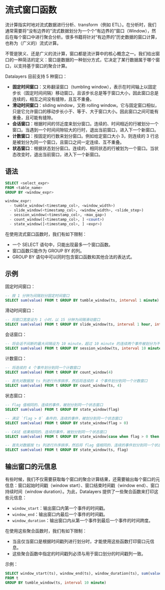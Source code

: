 # 流式窗口函数

流计算指实时地对流式数据进行分析、transform（例如 ETL）。在分析时，我们通常需要将“没有边界的”流式数据划分为一个个“有边界的”窗口（Window），然后在每个窗口中进行聚合分析。很多书籍将针对“有边界的”历史数据的窗口计算，也称为（广义的）流式计算。

不管是狭义、还是广义的流计算，窗口都是流计算中的核心概念之一。我们给出窗口的一种简洁的定义：窗口是数据的一种划分方式，它决定了某行数据属于哪个窗口，以支持基于窗口的聚合计算。

Datalayers 目前支持 5 种窗口：

- **固定时间窗口**：又称翻滚窗口（tumbling window），表示在时间轴上以固定步长（固定时间间隔）移动窗口，且该步长总是等于窗口大小，因此窗口总是连续的，相互之间没有缝隙，且互不重叠。
- **滑动时间窗口**：sliding window，又称 rolling window。它与固定窗口相似，只是它允许窗口的移动步长小于、等于、大于窗口大小。因此窗口之间可能有重叠，且可能有缝隙。
- **会话窗口**：根据时间的邻近度来划分窗口。连续的、时间相近的行被划分一个窗口。当遇到一个时间间隙较大的行时，退出当前窗口，进入下一个新窗口。
- **计数窗口**：按固定的行数来划分窗口。例如给定窗口大小 3，则连续的 3 行总是被划分为同一个窗口，且窗口之间一定连续、互不重叠。
- **状态窗口**：根据状态划分窗口。连续的、相同状态的行被划为一个窗口。当状态改变时，退出当前窗口，进入下一个新窗口。

## 语法

```sql
SELECT <select_expr>
FROM <table_name>
GROUP BY <window_expr>

window_expr:
  - tumble_window(<timestamp_col>, <window_width>)
  - slide_window(<timestamp_col>, <window_width>, <slide_step>)
  - session_window(<timestamp_col>, <max_gap>)
  - count_window([<timestamp_col>, ] <count>)
  - state_window([<timestamp_col>, ] <expr>)
```

在使用流式窗口函数时，我们有如下限制：

- 一个 SELECT 语句中，只能出现最多一个窗口函数。
- 窗口函数只能作为 GROUP BY 的列。
- GROUP BY 语句中可以同时包含窗口函数和其他合法的表达式。

## 示例

固定时间窗口：

```sql
-- 按 1 分钟为间隔划分固定时间窗口
SELECT sum(value) FROM t GROUP BY tumble_window(ts, interval 1 minute)
```

滑动时间窗口：

```sql
-- 将窗口宽度设为 1 小时，以 15 分钟为间隔滑动窗口
SELECT sum(value) FROM t GROUP BY slide_window(ts, interval 1 hour, interval 15 minute)
```

会话窗口：

```sql
-- 将会话不间断的最大间隔设为 10 minute，超过 10 minute 的连续两个事件被划分为不同的会话，反之则划分为同一个会话
SELECT sum(value) FROM t GROUP BY session_window(ts, interval 10 minute)
```

计数窗口：

```sql
-- 将连续的 4 个事件划分到同一个计数窗口
SELECT sum(value) FROM t GROUP BY count_window(4)

-- 首先对数据按 ts 列进行升序排序，然后将连续的 4 个事件划分到同一个计数窗口
SELECT sum(value) FROM t GROUP BY count_window(ts, 4)
```

状态窗口：

```sql
-- flag 值相同的、连续的事件，被划分到同一个状态窗口
SELECT sum(value) FROM t GROUP BY state_window(flag)

-- 满足 `flag > 0` 条件的、连续的事件，被划分到同一个状态窗口
SELECT sum(value) FROM t GROUP BY state_window(flag > 0)

-- CASE 结果相同的、连续的事件，被划分到同一个状态窗口
SELECT sum(value) FROM t GROUP BY state_window(case when flag > 0 then 1 else 0 end)

-- 首先对数据按 ts 列进行升序排序，然后将 flag 值相同的、连续的事件划分到同一个状态窗口
SELECT sum(value) FROM t GROUP BY state_window(ts, flag)
```

## 输出窗口的元信息

有些时候，我们不仅需要获取每个窗口的聚合计算结果，还需要输出每个窗口的元信息：窗口起始时间戳（window start）、窗口结束时间戳（window end）、窗口持续时间（window duration）。为此，Datalayers 提供了一些聚合函数来打印这些元信息：

- `window_start`：输出窗口内第一个事件的时间戳。
- `window_end`：输出窗口内最后一个事件的时间戳。
- `window_duration`：输出窗口内从第一个事件到最后一个事件的时间跨度。

在使用这些聚合函数时，我们有如下限制：

- 当且仅当窗口是根据时间戳列进行划分时，才能使用这些函数打印窗口元信息。
- 这些聚合函数中指定的时间戳列必须与用于窗口划分的时间戳列一致。

示例：

```sql
SELECT window_start(ts), window_end(ts), window_duration(ts), sum(value)
FROM t
GROUP BY tumble_window(ts, interval 10 minute)
```
